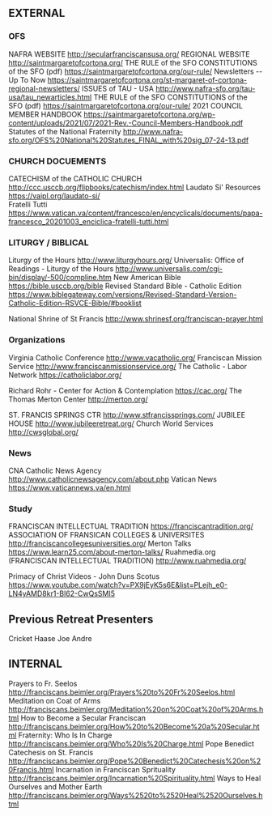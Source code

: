 ## EXTERNAL

### OFS

NAFRA WEBSITE	http://secularfranciscansusa.org/
REGIONAL WEBSITE	http://saintmargaretofcortona.org/
THE RULE of the SFO	CONSTITUTIONS of the SFO (pdf)	https://saintmargaretofcortona.org/our-rule/
Newsletters -- Up To Now	https://saintmargaretofcortona.org/st-margaret-of-cortona-regional-newsletters/
ISSUES of TAU - USA      http://www.nafra-sfo.org/tau-usa/tau_newarticles.html
THE RULE of the SFO	CONSTITUTIONS of the SFO (pdf)	https://saintmargaretofcortona.org/our-rule/
2021 COUNCIL MEMBER HANDBOOK    https://saintmargaretofcortona.org/wp-content/uploads/2021/07/2021-Rev.-Council-Members-Handbook.pdf
Statutes of the National Fraternity     http://www.nafra-sfo.org/OFS%20National%20Statutes_FINAL_with%20sig_07-24-13.pdf


### CHURCH DOCUEMENTS

CATECHISM of the CATHOLIC CHURCH     http://ccc.usccb.org/flipbooks/catechism/index.html
Laudato Si' Resources	https://vaipl.org/laudato-si/		
Fratelli Tutti    https://www.vatican.va/content/francesco/en/encyclicals/documents/papa-francesco_20201003_enciclica-fratelli-tutti.html


### LITURGY / BIBLICAL

Liturgy of the Hours	http://www.liturgyhours.org/
Universalis: Office of Readings - Liturgy of the Hours	http://www.universalis.com/cgi-bin/display/-500/compline.htm
New American Bible	 https://bible.usccb.org/bible
Revised Standard Bible - Catholic  Edition  https://www.biblegateway.com/versions/Revised-Standard-Version-Catholic-Edition-RSVCE-Bible/#booklist


National Shrine of St Francis  http://www.shrinesf.org/franciscan-prayer.html

### Organizations

Virginia Catholic Conference	http://www.vacatholic.org/
Franciscan Mission Service	  http://www.franciscanmissionservice.org/
The Catholic - Labor Network  https://catholiclabor.org/

Richard Rohr - Center for Action & Contemplation	https://cac.org/
The Thomas Merton Center    http://merton.org/

ST. FRANCIS SPRINGS CTR	 http://www.stfrancissprings.com/
JUBILEE HOUSE	http://www.jubileeretreat.org/
Church World Services	http://cwsglobal.org/

### News

CNA Catholic News Agency	http://www.catholicnewsagency.com/about.php
Vatican News  https://www.vaticannews.va/en.html

### Study

FRANCISCAN INTELLECTUAL TRADITION   https://franciscantradition.org/	
ASSOCIATION OF FRANSICAN COLLEGES & UNIVERSITES	  http://franciscancollegesuniversities.org/
Merton Talks   https://www.learn25.com/about-merton-talks/
Ruahmedia.org (FRANCISCAN INTELLECTUAL TRADITION)  http://www.ruahmedia.org/
	
Primacy of Christ Videos - John Duns Scotus  https://www.youtube.com/watch?v=PX9jEyK5s6E&list=PLejh_e0-LN4yAMD8kr1-Bl62-CwQsSMI5


## Previous Retreat Presenters
Cricket
Haase
Joe
Andre


## INTERNAL

Prayers to Fr. Seelos   http://franciscans.beimler.org/Prayers%20to%20Fr%20Seelos.html
Meditation on Coat of Arms   http://franciscans.beimler.org/Meditation%20on%20Coat%20of%20Arms.html
How to  Become a Secular Franciscan   http://franciscans.beimler.org/How%20to%20Become%20a%20Secular.html
Fraternity: Who Is In Charge    http://franciscans.beimler.org/Who%20Is%20Charge.html
Pope Benedict Catechesis on St. Francis	 http://franciscans.beimler.org/Pope%20Benedict%20Catechesis%20on%20Francis.html
Incarnation in Franciscan Sprituality  http://franciscans.beimler.org/Incarnation%20Spirituality.html
Ways to Heal Ourselves and Mother Earth   http://franciscans.beimler.org/Ways%2520to%2520Heal%2520Ourselves.html


